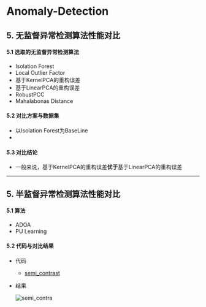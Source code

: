 # Anomaly-Detection










## 5. 无监督异常检测算法性能对比
#### 5.1 选取的无监督异常检测算法
- Isolation Forest
- Local Outlier Factor 
- 基于KernelPCA的重构误差
- 基于LinearPCA的重构误差
- RobustPCC
- Mahalabonas Distance

#### 5.2 对比方案与数据集
- 以Isolation Forest为BaseLine
- 

#### 5.3 对比结论
- 一般来说，基于KernelPCA的重构误差**优于**基于LinearPCA的重构误差

---

## 5. 半监督异常检测算法性能对比
#### 5.1 算法
- ADOA
- PU Learning

#### 5.2 代码与对比结果
- 代码
  - [semi_contrast](https://github.com/Albertsr/Anomaly-Detection/blob/master/Algo%20Contrast/semi_contrast.py)
- 结果
  
  ![semi_contra](https://github.com/Albertsr/Anomaly-Detection/blob/master/Algo%20Contrast/semi_contra.jpg)
   

